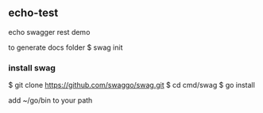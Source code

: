 ## echo-test

echo swagger rest demo


to generate docs folder
$ swag init
 

### install swag
$ git clone https://github.com/swaggo/swag.git
$ cd cmd/swag
$ go install

add ~/go/bin to your path